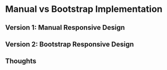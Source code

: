 # Manual vs Bootstrap Implementation

## Version 1: Manual Responsive Design

## Version 2: Bootstrap Responsive Design

## Thoughts
